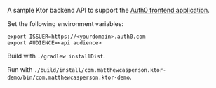 A sample Ktor backend API to support the [Auth0 frontend application](https://github.com/auth0-sample-gallery/spa_react_javascript_hello-world).

Set the following environment variables:

```
export ISSUER=https://<yourdomain>.auth0.com
export AUDIENCE=<api audience>
```

Build with `./gradlew installDist`.

Run with `./build/install/com.matthewcasperson.ktor-demo/bin/com.matthewcasperson.ktor-demo`.